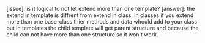 [issue]: is it logical to not let extend more than one template?
[answer]: the extend in template is diffrent from extend in class, in classes if you extend more than one base-class thier methods and data whould add to your class but in templates the child template will get parent structure and because the child can not have more than one structure so it won't work. 